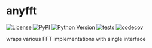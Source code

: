 # anyfft

[![License](https://img.shields.io/pypi/l/anyfft.svg?color=green)](https://github.com/tlambert03/anyfft/raw/master/LICENSE)
[![PyPI](https://img.shields.io/pypi/v/anyfft.svg?color=green)](https://pypi.org/project/anyfft)
[![Python Version](https://img.shields.io/pypi/pyversions/anyfft.svg?color=green)](https://python.org)
[![tests](https://github.com/tlambert03/anyfft/workflows/tests/badge.svg)](https://github.com/tlambert03/anyfft/actions)
[![codecov](https://codecov.io/gh/tlambert03/anyfft/branch/master/graph/badge.svg)](https://codecov.io/gh/tlambert03/anyfft)

wraps various FFT implementations with single interface
